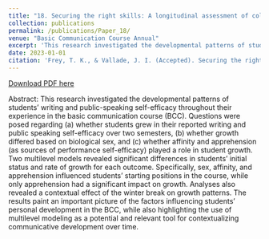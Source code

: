 ```yaml
---
title: "18. Securing the right skills: A longitudinal assessment of college students’ writing and public speaking self-efficacy"
collection: publications
permalink: /publications/Paper_18/
venue: "Basic Communication Course Annual"
excerpt: 'This research investigated the developmental patterns of students’ writing and public-speaking self-efficacy throughout their experience in the basic communication course (BCC).'
date: 2023-01-01
citation: 'Frey, T. K., & Vallade, J. I. (Accepted). Securing the right skills: A longitudinal assessment of college students’ writing and public speaking self-efficacy. <i>Basic Communication Course Annual</i>.'
---
```


[Download PDF here](http://tkodyfrey.github.io/files/Skills.pdf)

Abstract: This research investigated the developmental patterns of students’ writing and public-speaking self-efficacy throughout their experience in the basic communication course (BCC). Questions were posed regarding (a) whether students grew in their reported writing and public speaking self-efficacy over two semesters, (b) whether growth differed based on biological sex, and (c) whether affinity and apprehension (as sources of performance self-efficacy) played a role in student growth. Two multilevel models revealed significant differences in students’ initial status and rate of growth for each outcome. Specifically, sex, affinity, and apprehension influenced students’ starting positions in the course, while only apprehension had a significant impact on growth. Analyses also revealed a contextual effect of the winter break on growth patterns. The results paint an important picture of the factors influencing students’ personal development in the BCC, while also highlighting the use of multilevel modeling as a potential and relevant tool for contextualizing communicative development over time.
